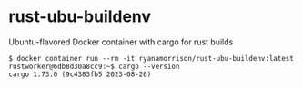 # rust-ubu-buildenv
Ubuntu-flavored Docker container with cargo for rust builds 

```
$ docker container run --rm -it ryanamorrison/rust-ubu-buildenv:latest
rustworker@6db8d30a8cc9:~$ cargo --version
cargo 1.73.0 (9c4383fb5 2023-08-26)
```
